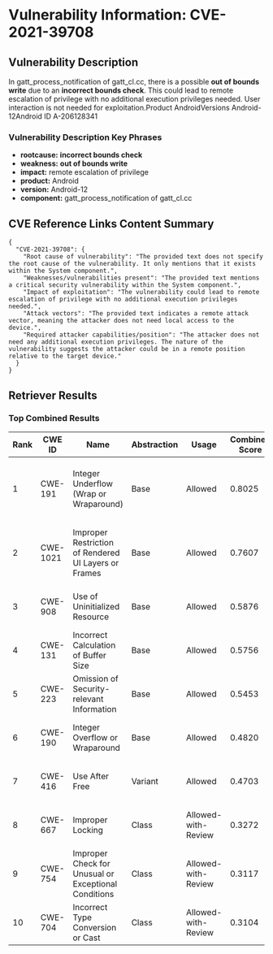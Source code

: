 # Vulnerability Information: CVE-2021-39708

## Vulnerability Description
In gatt_process_notification of gatt_cl.cc, there is a possible **out of bounds write** due to an **incorrect bounds check**. This could lead to remote escalation of privilege with no additional execution privileges needed. User interaction is not needed for exploitation.Product AndroidVersions Android-12Android ID A-206128341

### Vulnerability Description Key Phrases
- **rootcause:** **incorrect bounds check**
- **weakness:** **out of bounds write**
- **impact:** remote escalation of privilege
- **product:** Android
- **version:** Android-12
- **component:** gatt_process_notification of gatt_cl.cc

## CVE Reference Links Content Summary
```
{
  "CVE-2021-39708": {
    "Root cause of vulnerability": "The provided text does not specify the root cause of the vulnerability. It only mentions that it exists within the System component.",
    "Weaknesses/vulnerabilities present": "The provided text mentions a critical security vulnerability within the System component.",
    "Impact of exploitation": "The vulnerability could lead to remote escalation of privilege with no additional execution privileges needed.",
    "Attack vectors": "The provided text indicates a remote attack vector, meaning the attacker does not need local access to the device.",
    "Required attacker capabilities/position": "The attacker does not need any additional execution privileges. The nature of the vulnerability suggests the attacker could be in a remote position relative to the target device."
  }
}
```

## Retriever Results

### Top Combined Results

| Rank | CWE ID | Name | Abstraction | Usage | Combined Score | Retrievers | Individual Scores |
|------|--------|------|-------------|-------|---------------|------------|-------------------|
| 1 | CWE-191 | Integer Underflow (Wrap or Wraparound) | Base | Allowed | 0.8025 | dense, sparse, graph | dense: 0.556, sparse: 0.542, graph: 0.599 |
| 2 | CWE-1021 | Improper Restriction of Rendered UI Layers or Frames | Base | Allowed | 0.7607 | dense, sparse, graph | dense: 0.570, sparse: 0.464, graph: 0.587 |
| 3 | CWE-908 | Use of Uninitialized Resource | Base | Allowed | 0.5876 | dense, sparse | dense: 0.537, sparse: 0.557 |
| 4 | CWE-131 | Incorrect Calculation of Buffer Size | Base | Allowed | 0.5756 | dense, sparse | dense: 0.569, sparse: 0.509 |
| 5 | CWE-223 | Omission of Security-relevant Information | Base | Allowed | 0.5453 | dense, sparse | dense: 0.577, sparse: 0.449 |
| 6 | CWE-190 | Integer Overflow or Wraparound | Base | Allowed | 0.4820 | sparse, graph | sparse: 0.467, graph: 0.602 |
| 7 | CWE-416 | Use After Free | Variant | Allowed | 0.4703 | sparse, graph | sparse: 0.435, graph: 0.729 |
| 8 | CWE-667 | Improper Locking | Class | Allowed-with-Review | 0.3272 | dense, sparse | dense: 0.546, sparse: 0.496 |
| 9 | CWE-754 | Improper Check for Unusual or Exceptional Conditions | Class | Allowed-with-Review | 0.3117 | dense, sparse | dense: 0.555, sparse: 0.442 |
| 10 | CWE-704 | Incorrect Type Conversion or Cast | Class | Allowed-with-Review | 0.3104 | dense, sparse | dense: 0.536, sparse: 0.455 |

